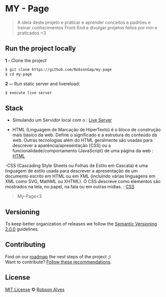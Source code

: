 # MY - Page

> A ideia deste projeto e praticar e aprender conceitos e padrões  e treinar conhecimentos Front-End e divulgar projetos feitos por min e praticados <3

## Run the project locally



**1 -** Clone the project 

```sh
$ git clone https://github.com/RobsonGap/my-page
$ cd my-page
```
**2 --** Run static server and livereload:

```sh
$ execute live server
```

## Stack

- Simulando um Servidor local com o : [Live Server](http://tapiov.net/live-server/)

- HTML (Linguagem de Marcação de HiperTexto) é o bloco de construção mais básico da web. Define o significado e a estrutura do conteúdo da web. Outras tecnologias além do HTML geralmente são usadas para descrever a aparência/apresentação (CSS) ou a funcionalidade/comportamento (JavaScript) de uma página da web : [HTML](https://developer.mozilla.org/pt-BR/docs/Web/HTML)

-CSS (Cascading Style Sheets ou Folhas de Estilo em Cascata) é uma linguagem de estilo usada para descrever a apresentação de um documento escrito em HTML ou em XML (incluindo várias linguagens em XML como SVG, MathML ou XHTML). O CSS descreve como elementos são mostrados na tela, no papel, na fala ou em outras mídias. : [CSS](https://developer.mozilla.org/pt-BR/docs/Web/CSS)
    

> My-Page<3



## Versioning

To keep better organization of releases we follow the [Semantic Versioning 2.0.0](http://semver.org/) guidelines.

## Contributing
Find on our [roadmap](https://github.com/RobsonGap/my-page/issues/1) the next steps of the project ;)
<br>
Want to contribute? [Follow these recommendations](https://github.com/RobsonGap/my-page/blob/master/CONTRIBUTING.md).



## License
[MIT License](https://github.com/RobsonGap/my-page/blob/master/LICENSE) © [Robson Alves](https://github.com/RobsonGap)



